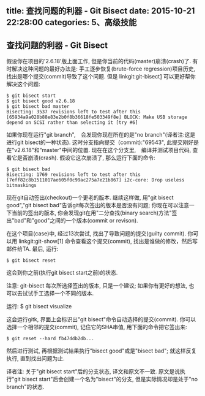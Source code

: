 title: 查找问题的利器 - Git Bisect
date: 2015-10-21 22:28:00
categories: 5、高级技能
---
## 查找问题的利器 - Git Bisect ##

假设你在项目的'2.6.18'版上面工作, 但是你当前的代码(master)崩溃(crash)了. 有时解决这种问题的最好办法是: 手工逐步恢复(brute-force regression)项目历史,　找出是哪个提交(commit)导致了这个问题. 但是 linkgit:git-bisect[1](二分查找) 可以更好帮你解决这个问题:

    $ git bisect start
    $ git bisect good v2.6.18
    $ git bisect bad master
    Bisecting: 3537 revisions left to test after this
    [65934a9a028b88e83e2b0f8b36618fe503349f8e] BLOCK: Make USB storage depend on SCSI rather than selecting it [try #6]


如果你现在运行"git branch",　会发现你现在所在的是"no branch"(译者注:这是进行git bisect的一种状态).  这时分支指向提交（commit):"69543", 此提交刚好是在"v2.6.18"和“master"中间的位置.  现在在这个分支里,　编译并测试项目代码, 查看它是否崩溃(crash). 假设它这次崩溃了, 那么运行下面的命令:

    $ git bisect bad
    Bisecting: 1769 revisions left to test after this
    [7eff82c8b1511017ae605f0c99ac275a7e21b867] i2c-core: Drop useless bitmaskings


现在git自动签出(checkout)一个更老的版本. 继续这样做, 用"git bisect good","git bisect bad"告诉git每次签出的版本是否没有问题; 你现在可以注意一下当前的签出的版本, 你会发现git在用"二分查找(binary search)方法"签出"bad"和"good"之间的一个版本(commit or revison). 


在这个项目(case)中, 经过13次尝试, 找出了导致问题的提交(guilty commit). 你可以用 linkgit:git-show[1] 命令查看这个提交(commit), 找出是谁做的修改，然后写邮件给TA. 最后, 运行:

    $ git bisect reset

这会到你之前(执行git bisect start之前)的状态.


注意: git-bisect 每次所选择签出的版本, 只是一个建议; 如果你有更好的想法, 也可以去试试手工选择一个不同的版本.

运行:
    $ git bisect visualize

这会运行gitk, 界面上会标识出"git bisect"命令自动选择的提交(commit). 你可以选择一个相邻的提交(commit), 记住它的SHA串值, 用下面的命令把它签出来:

    $ git reset --hard fb47ddb2db...


然后进行测试, 再根据测试結果执行”bisect good"或是"bisect bad"; 就这样反复执行, 直到找出问题为止.

译者注: 关于"git bisect start"后的分支状态, 译文和原文不一致. 原文是说执行"git bisect start"后会创建一个名为"bisect"的分支, 但是实际情况却是处于"no branch"的状态.

